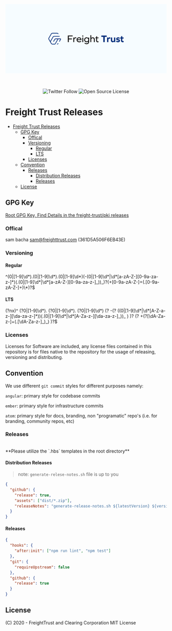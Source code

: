 <p align="center">
<img src="https://raw.githubusercontent.com/freight-trust/branding/master/images/bundle/optimized_github_repo_card.png">
</p>
<br>
<!-- Badges Start -->
<p align="center">
<img alt="Twitter Follow" src="https://img.shields.io/twitter/follow/freighttrustnet?label=%40FreightTrustNet&style=social">
<img alt="Open Source License" src="https://img.shields.io/github/license/freight-trust/releases?style=social">
<!-- Badges End -->

# Freight Trust Releases

- [Freight Trust Releases](#freight-trust-releases)
  - [GPG Key](#gpg-key)
    - [Offical](#offical)
    - [Versioning](#versioning)
      - [Regular](#regular)
      - [LTS](#lts)
    - [Licenses](#licenses)
  - [Convention](#convention)
    - [Releases](#releases)
      - [Distribution Releases](#distribution-releases)
      - [Releases](#releases-1)
  - [License](#license)

## GPG Key

[Root GPG Key, Find Details in the freight-trust/pki releases](https://github.com/freight-trust/pki/releases/tag/2020_07)

### Offical

sam bacha <sam@freighttrust.com> (361D5A506F6EB43E)

### Versioning

#### Regular

^(0|[1-9]\d\*)\.(0|[1-9]\d\*)\.(0|[1-9]\d\*)(-(0|[1-9]\d\*|\d\*[a-zA-Z-][0-9a-za-z-]\*)(\.(0|[1-9]\d\*|\d\*[a-zA-Z-][0-9a-za-z-]\_))\_)?(\+[0-9a-zA-Z-]+(\.[0-9a-zA-Z-]+)\\*)?\$

#### LTS

(?nx)^ (?<Major>0|[1-9]\d\*)\. (?<Minor>0|[1-9]\d\*)\. (?<Patch>0|[1-9]\d\*)
(?<PreReleaseTagWithSeparator> -(?<PreReleaseTag>
((0|[1-9]\d\*|\d\*[A-Z-a-z-][\da-za-z-]\*))(\.(0|[1-9]\d\*|\d\*[A-Za-z-][\da-za-z-]\_))\_
) )? (?<BuildMetadataTagWithSeparator>
\+(?<BuildMetadataTag>[\dA-Za-z-]+(\.[\dA-Za-z-]\_)\_) )?\$

### Licenses

Licenses for Software are included, any license files contained in this
repository is for files native to the repository for the usage of releasing,
versioning and distributing.

## Convention

We use different `git commit` styles for different purposes namely: <br />

`angular`: primary style for codebase commits <br />

`ember`: primary style for infrastructure commits <br />

`atom`: primary style for docs, branding, non "programatic" repo's (i.e. for
branding, community repos, etc) <br />

### Releases

 <br />
 **Please utilize the `.hbs` templates in the root directory**
 <br />

#### Distribution Releases

> note: `generate-relese-notes.sh` file is up to you

```json
{
  "github": {
    "release": true,
    "assets": ["dist/*.zip"],
    "releaseNotes": "generate-release-notes.sh ${latestVersion} ${version}"
  }
}
```

#### Releases

```json
{
  "hooks": {
    "after:init": ["npm run lint", "npm test"]
  },
  "git": {
    "requireUpstream": false
  },
  "github": {
    "release": true
  }
}
```

## License

(C) 2020 - FreightTrust and Clearing Corporation MIT License
